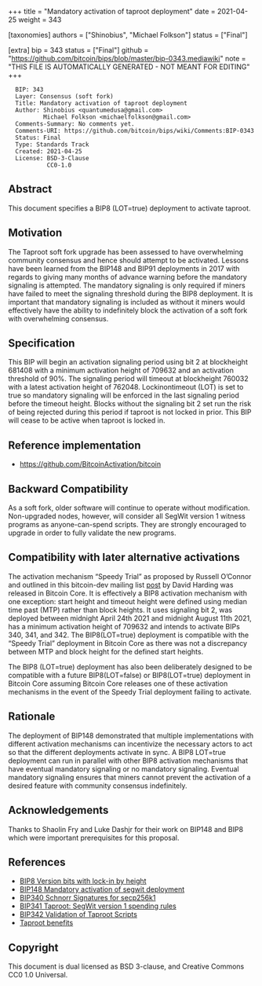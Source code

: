 
+++
title = "Mandatory activation of taproot deployment"
date = 2021-04-25
weight = 343

[taxonomies]
authors = ["Shinobius", "Michael Folkson"]
status = ["Final"]

[extra]
bip = 343
status = ["Final"]
github = "https://github.com/bitcoin/bips/blob/master/bip-0343.mediawiki"
note = "THIS FILE IS AUTOMATICALLY GENERATED - NOT MEANT FOR EDITING"
+++

```
  BIP: 343
  Layer: Consensus (soft fork)
  Title: Mandatory activation of taproot deployment
  Author: Shinobius <quantumedusa@gmail.com>
          Michael Folkson <michaelfolkson@gmail.com>
  Comments-Summary: No comments yet.
  Comments-URI: https://github.com/bitcoin/bips/wiki/Comments:BIP-0343
  Status: Final
  Type: Standards Track
  Created: 2021-04-25
  License: BSD-3-Clause
           CC0-1.0
```

<h2>Abstract</h2>


This document specifies a BIP8 (LOT=true) deployment to activate taproot.

<h2>Motivation</h2>


The Taproot soft fork upgrade has been assessed to have overwhelming community consensus and hence should attempt to be activated. Lessons have been learned from the BIP148 and BIP91 deployments in 2017 with regards to giving many months of advance warning before the mandatory signaling is attempted. The mandatory signaling is only required if miners have failed to meet the signaling threshold during the BIP8 deployment. It is important that mandatory signaling is included as without it miners would effectively have the ability to indefinitely block the activation of a soft fork with overwhelming consensus.

<h2>Specification</h2>


This BIP will begin an activation signaling period using bit 2 at blockheight 681408 with a minimum activation height of 709632 and an activation threshold of 90%. The signaling period will timeout at blockheight 760032 with a latest activation height of 762048. Lockinontimeout (LOT) is set to true so mandatory signaling will be enforced in the last signaling period before the timeout height. Blocks without the signaling bit 2 set run the risk of being rejected during this period if taproot is not locked in prior. This BIP will cease to be active when taproot is locked in.

<h2>Reference implementation</h2>


* <a href="https://github.com/BitcoinActivation/bitcoin" target="_blank">https://github.com/BitcoinActivation/bitcoin</a>


<h2>Backward Compatibility</h2>


As a soft fork, older software will continue to operate without modification. Non-upgraded nodes, however, will consider all SegWit version 1 witness programs as anyone-can-spend scripts. They are strongly encouraged to upgrade in order to fully validate the new programs.

<h2>Compatibility with later alternative activations</h2>


The activation mechanism “Speedy Trial” as proposed by Russell O’Connor and outlined in this bitcoin-dev mailing list <a href="https://lists.linuxfoundation.org/pipermail/bitcoin-dev/2021-March/018583.html" target="_blank">post</a> by David Harding was released in Bitcoin Core. It is effectively a BIP8 activation mechanism with one exception: start height and timeout height were defined using median time past (MTP) rather than block heights. It uses signaling bit 2, was deployed between midnight April 24th 2021 and midnight August 11th 2021, has a minimum activation height of 709632 and intends to activate BIPs 340, 341, and 342. The BIP8(LOT=true) deployment is compatible with the “Speedy Trial” deployment in Bitcoin Core as there was not a discrepancy between MTP and block height for the defined start heights.

The BIP8 (LOT=true) deployment has also been deliberately designed to be compatible with a future BIP8(LOT=false) or BIP8(LOT=true) deployment in Bitcoin Core assuming Bitcoin Core releases one of these activation mechanisms in the event of the Speedy Trial deployment failing to activate.

<h2>Rationale</h2>


The deployment of BIP148 demonstrated that multiple implementations with different activation mechanisms can incentivize the necessary actors to act so that the different deployments activate in sync. A BIP8 LOT=true deployment can run in parallel with other BIP8 activation mechanisms that have eventual mandatory signaling or no mandatory signaling. Eventual mandatory signaling ensures that miners cannot prevent the activation of a desired feature with community consensus indefinitely.

<h2>Acknowledgements</h2>


Thanks to Shaolin Fry and Luke Dashjr for their work on BIP148 and BIP8 which were important prerequisites for this proposal.

<h2>References</h2>


* <a href="/8" target="_blank">BIP8 Version bits with lock-in by height</a>
* <a href="/148" target="_blank">BIP148 Mandatory activation of segwit deployment</a>
* <a href="/340" target="_blank">BIP340 Schnorr Signatures for secp256k1</a>
* <a href="/341" target="_blank">BIP341 Taproot: SegWit version 1 spending rules</a>
* <a href="/342" target="_blank">BIP342 Validation of Taproot Scripts</a>
* <a href="https://taproot.works/taproot-faq/" target="_blank">Taproot benefits</a>


<h2>Copyright</h2>


This document is dual licensed as BSD 3-clause, and Creative Commons CC0 1.0 Universal.

